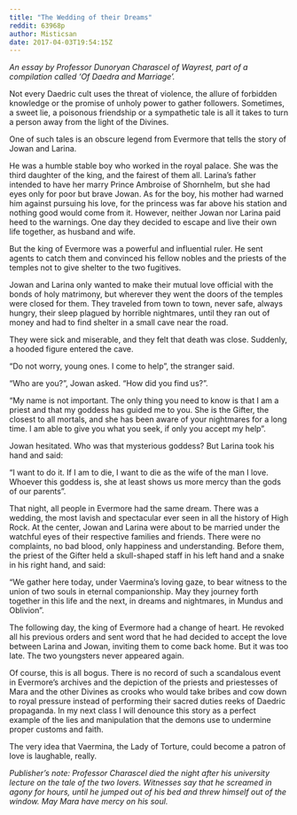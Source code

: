 ```yaml
---
title: "The Wedding of their Dreams"
reddit: 63968p
author: Misticsan
date: 2017-04-03T19:54:15Z
---
```


*An essay by Professor Dunoryan Charascel of Wayrest, part of a compilation called ‘Of Daedra and Marriage’.*
 
Not every Daedric cult uses the threat of violence, the allure of forbidden knowledge or the promise of unholy power to gather followers. Sometimes, a sweet lie, a poisonous friendship or a sympathetic tale is all it takes to turn a person away from the light of the Divines.

One of such tales is an obscure legend from Evermore that tells the story of Jowan and Larina.

He was a humble stable boy who worked in the royal palace. She was the third daughter of the king, and the fairest of them all. Larina’s father intended to have her marry Prince Ambroise of Shornhelm, but she had eyes only for poor but brave Jowan. As for the boy, his mother had warned him against pursuing his love, for the princess was far above his station and nothing good would come from it. However, neither Jowan nor Larina paid heed to the warnings. One day they decided to escape and live their own life together, as husband and wife.

But the king of Evermore was a powerful and influential ruler. He sent agents to catch them and convinced his fellow nobles and the priests of the temples not to give shelter to the two fugitives.

Jowan and Larina only wanted to make their mutual love official with the bonds of holy matrimony, but wherever they went the doors of the temples were closed for them. They traveled from town to town, never safe, always hungry, their sleep plagued by horrible nightmares, until they ran out of money and had to find shelter in a small cave near the road.

They were sick and miserable, and they felt that death was close. Suddenly, a hooded figure entered the cave.

“Do not worry, young ones. I come to help”, the stranger said.

“Who are you?”, Jowan asked. “How did you find us?”.

“My name is not important. The only thing you need to know is that I am a priest and that my goddess has guided me to you. She is the Gifter, the closest to all mortals, and she has been aware of your nightmares for a long time. I am able to give you what you seek, if only you accept my help”.

Jowan hesitated. Who was that mysterious goddess? But Larina took his hand and said:

“I want to do it. If I am to die, I want to die as the wife of the man I love. Whoever this goddess is, she at least shows us more mercy than the gods of our parents”.

That night, all people in Evermore had the same dream. There was a wedding, the most lavish and spectacular ever seen in all the history of High Rock. At the center, Jowan and Larina were about to be married under the watchful eyes of their respective families and friends. There were no complaints, no bad blood, only happiness and understanding. Before them, the priest of the Gifter held a skull-shaped staff in his left hand and a snake in his right hand, and said:

“We gather here today, under Vaermina’s loving gaze, to bear witness to the union of two souls in eternal companionship. May they journey forth together in this life and the next, in dreams and nightmares, in Mundus and Oblivion”.

The following day, the king of Evermore had a change of heart. He revoked all his previous orders and sent word that he had decided to accept the love between Larina and Jowan, inviting them to come back home. But it was too late. The two youngsters never appeared again.

Of course, this is all bogus. There is no record of such a scandalous event in Evermore’s archives and the depiction of the priests and priestesses of Mara and the other Divines as crooks who would take bribes and cow down to royal pressure instead of performing their sacred duties reeks of Daedric propaganda. In my next class I will denounce this story as a perfect example of the lies and manipulation that the demons use to undermine proper customs and faith.

The very idea that Vaermina, the Lady of Torture, could become a patron of love is laughable, really.

*Publisher’s note: Professor Charascel died the night after his university lecture on the tale of the two lovers. Witnesses say that he screamed in agony for hours, until he jumped out of his bed and threw himself out of the window. May Mara have mercy on his soul.*
